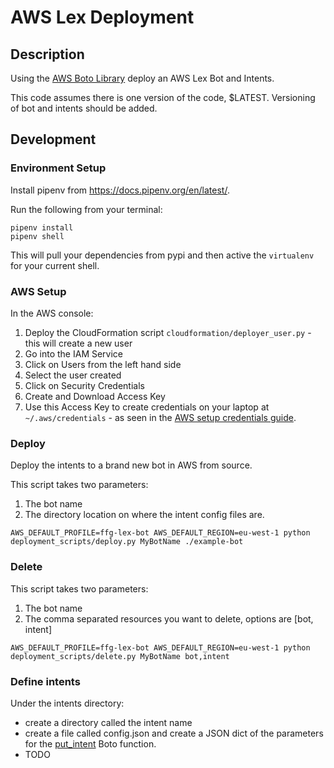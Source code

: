 # AWS Lex Deployment

## Description
Using the [AWS Boto Library](https://boto3.amazonaws.com/v1/documentation/api/latest/reference/services/lex-models.html) deploy an AWS Lex Bot and Intents.

This code assumes there is one version of the code, $LATEST.  Versioning of bot and intents should be added.

## Development
### Environment Setup
Install pipenv from https://docs.pipenv.org/en/latest/. 

Run the following from your terminal:
```
pipenv install
pipenv shell
```

This will pull your dependencies from pypi and then active the `virtualenv` for your current shell.

### AWS Setup
In the AWS console:
1. Deploy the CloudFormation script `cloudformation/deployer_user.py` - this will create a new user
1. Go into the IAM Service
1. Click on Users from the left hand side
1. Select the user created
1. Click on Security Credentials
1. Create and Download Access Key
1. Use this Access Key to create credentials on your laptop at `~/.aws/credentials` - as seen in the [AWS setup credentials guide](https://docs.aws.amazon.com/sdk-for-java/v1/developer-guide/setup-credentials.html).

### Deploy
Deploy the intents to a brand new bot in AWS from source. 

This script takes two parameters:
1. The bot name
1. The directory location on where the intent config files are.
```
AWS_DEFAULT_PROFILE=ffg-lex-bot AWS_DEFAULT_REGION=eu-west-1 python deployment_scripts/deploy.py MyBotName ./example-bot
```
### Delete
This script takes two parameters:
1. The bot name
1. The comma separated resources you want to delete, options are [bot, intent]
```
AWS_DEFAULT_PROFILE=ffg-lex-bot AWS_DEFAULT_REGION=eu-west-1 python deployment_scripts/delete.py MyBotName bot,intent
```

### Define intents
Under the intents directory:
* create a directory called the intent name
* create a file called config.json and create a JSON dict of the parameters for the [put_intent](https://boto3.amazonaws.com/v1/documentation/api/latest/reference/services/lex-models.html#LexModelBuildingService.Client.put_intent) Boto function.
* TODO

